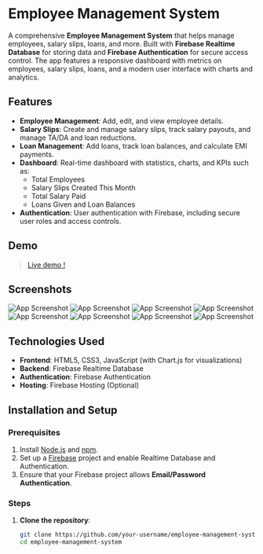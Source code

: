 # Employee Management System

A comprehensive **Employee Management System** that helps manage employees, salary slips, loans, and more. Built with **Firebase Realtime Database** for storing data and **Firebase Authentication** for secure access control. The app features a responsive dashboard with metrics on employees, salary slips, loans, and a modern user interface with charts and analytics.

## Features

- **Employee Management**: Add, edit, and view employee details.
- **Salary Slips**: Create and manage salary slips, track salary payouts, and manage TA/DA and loan reductions.
- **Loan Management**: Add loans, track loan balances, and calculate EMI payments.
- **Dashboard**: Real-time dashboard with statistics, charts, and KPIs such as:
  - Total Employees
  - Salary Slips Created This Month
  - Total Salary Paid
  - Loans Given and Loan Balances
- **Authentication**: User authentication with Firebase, including secure user roles and access controls.

## Demo

> [Live demo !](https://meaningful-stork.static.domains/attendance.html)
## Screenshots

![App Screenshot](https://archive.org/download/ems_20241002/dashboard.png)
![App Screenshot](https://archive.org/download/ems_20241002/employees.png)
![App Screenshot](https://archive.org/download/ems_20241002/attendance.png)
![App Screenshot](https://archive.org/download/ems_20241002/Salary%20Details.png)
![App Screenshot](https://archive.org/download/ems_20241002/company%20Info.png)
![App Screenshot](https://archive.org/download/ems_20241002/loanbalance.png)
![App Screenshot](https://archive.org/download/ems_20241002/loanmanagement.png)
![App Screenshot](https://archive.org/download/ems_20241002/salary%20slip.png)
## Technologies Used

- **Frontend**: HTML5, CSS3, JavaScript (with Chart.js for visualizations)
- **Backend**: Firebase Realtime Database
- **Authentication**: Firebase Authentication
- **Hosting**: Firebase Hosting (Optional)

## Installation and Setup

### Prerequisites

1. Install [Node.js](https://nodejs.org/en/) and [npm](https://www.npmjs.com/).
2. Set up a [Firebase](https://firebase.google.com/) project and enable Realtime Database and Authentication.
3. Ensure that your Firebase project allows **Email/Password Authentication**.

### Steps

1. **Clone the repository**:
   ```bash
   git clone https://github.com/your-username/employee-management-system.git
   cd employee-management-system

